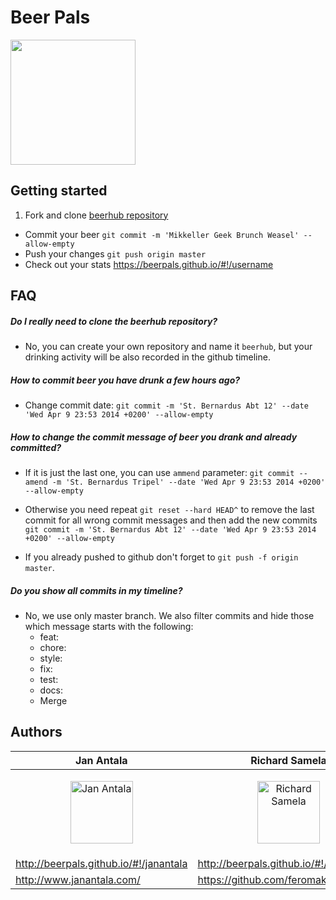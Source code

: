 # Beer Pals

<img src="https://avatars0.githubusercontent.com/u/7156899" width="200px"/>

## Getting started

1. Fork and clone [beerhub repository](https://github.com/beerpals/beerhub)
- Commit your beer ```git commit -m 'Mikkeller Geek Brunch Weasel' --allow-empty```
- Push your changes ```git push origin master```
- Check out your stats https://beerpals.github.io/#!/username

## FAQ

##### Do I really need to clone the beerhub repository?

- No, you can create your own repository and name it `beerhub`, but your drinking activity will be also recorded in the github timeline.

##### How to commit beer you have drunk a few hours ago?

- Change commit date: ```git commit -m 'St. Bernardus Abt 12' --date 'Wed Apr 9 23:53 2014 +0200' --allow-empty```

##### How to change the commit message of beer you drank and already committed?

- If it is just the last one, you can use `ammend` parameter: ```git commit --amend -m 'St. Bernardus Tripel' --date 'Wed Apr 9 23:53 2014 +0200' --allow-empty```

- Otherwise you need repeat ```git reset --hard HEAD^``` to remove the last commit for all wrong commit messages and then add the new commits ```git commit -m 'St. Bernardus Abt 12' --date 'Wed Apr 9 23:53 2014 +0200' --allow-empty```

- If you already pushed to github don't forget to ```git push -f origin master```.

##### Do you show all commits in my timeline?

- No, we use only master branch. We also filter commits and hide those which message starts with the following:
  - feat:
  - chore:
  - style:
  - fix:
  - test:
  - docs:
  - Merge 

## Authors

Jan Antala | Richard Samela
--- | ---
<p align="center"><a href="http://beerpals.github.io/#!/janantala"><img src="https://avatars.githubusercontent.com/u/840789?" alt="Jan Antala" width="100px" /></a></p> | <p align="center"><a href="http://beerpals.github.io/#!/feromakovi"><img src="https://avatars.githubusercontent.com/u/805629?" alt="Richard Samela" width="100px" /></a></p>
http://beerpals.github.io/#!/janantala | http://beerpals.github.io/#!/feromakovi
http://www.janantala.com/ | https://github.com/feromakovi

